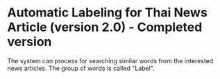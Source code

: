 # Automatic Labeling for Thai News Article (version 2.0) - Completed version

The system can process for searching similar words from the interested news articles. The group of words is called "Label".
